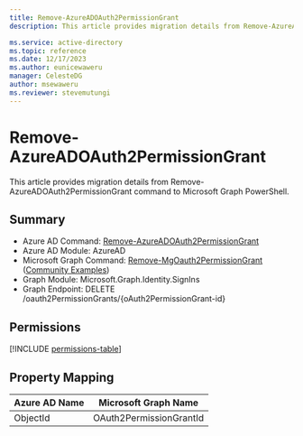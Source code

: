 ```yaml
---
title: Remove-AzureADOAuth2PermissionGrant
description: This article provides migration details from Remove-AzureADOAuth2PermissionGrant command to Microsoft Graph PowerShell.

ms.service: active-directory
ms.topic: reference
ms.date: 12/17/2023
ms.author: eunicewaweru
manager: CelesteDG
author: msewaweru
ms.reviewer: stevemutungi
---
```


# Remove-AzureADOAuth2PermissionGrant

This article provides migration details from Remove-AzureADOAuth2PermissionGrant command to Microsoft Graph PowerShell.

## Summary

+ Azure AD Command: [Remove-AzureADOAuth2PermissionGrant](/powershell/module/azuread/remove-azureadoauth2permissiongrant)
+ Azure AD Module: AzureAD
+ Microsoft Graph Command: [Remove-MgOauth2PermissionGrant](/powershell/module/microsoft.graph.identity.signins/remove-mgoauth2permissiongrant) ([Community Examples](https://github.com/orgs/msgraph/discussions?discussions_q=Remove-MgOauth2PermissionGrant))
+ Graph Module: Microsoft.Graph.Identity.SignIns
+ Graph Endpoint:  DELETE /oauth2PermissionGrants/{oAuth2PermissionGrant-id}

## Permissions

[!INCLUDE [permissions-table](~/graphref/api-reference/v1.0/includes/permissions/permissions/oauth2permissiongrant-delete-permissions.md)]

## Property Mapping

|Azure AD Name|Microsoft Graph Name|
|---|---|
|ObjectId|OAuth2PermissionGrantId|